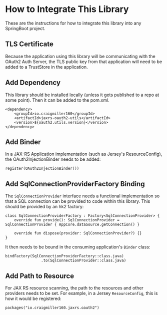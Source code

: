 # How to Integrate This Library

These are the instructions for how to integrate this library into any SpringBoot project.

## TLS Certificate

Because the application using this library will be communicating with the OAuth2 Auth Server, the TLS public key from that application will need to be added to a TrustStore in the application.

## Add Dependency

This library should be installed locally (unless it gets published to a repo at some point). Then it can be added to the pom.xml.

```
<dependency>
    <groupId>io.craigmiller160</groupId>
    <artifactId>jaxrs-oauth2-utils</artifactId>
    <version>${oauth2.utils.version}</version>
</dependency>
```

## Add Binder

In a JAX-RS Application implementation (such as Jersey's ResourceConfig), the OAuth2InjectionBinder needs to be added:

```
register(OAuth2InjectionBinder())
```

## Add SqlConnectionProviderFactory Binding

The `SqlConnectionProvider` interface needs a functional implementation so that a SQL connection can be provided to code within this library. This should be provided by an hk2 factory:

```
class SqlConnectionProviderFactory : Factory<SqlConnectionProvider> {
    override fun provide(): SqlConnectionProvider = SqlConnectionProvider { AppCore.dataSource.getConnection() }

    override fun dispose(provider: SqlConnectionProvider?) {}
}
```

It then needs to be bound in the consuming application's `Binder` class:

```
bindFactory(SqlConnectionProviderFactory::class.java)
                .to(SqlConnectionProvider::class.java)
```

## Add Path to Resource

For JAX RS resource scanning, the path to the resources and other providers needs to be set. For example, in a Jersey `ResourceConfig`, this is how it would be registered:

```
packages("io.craigmiller160.jaxrs.oauth2")
```